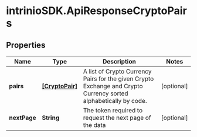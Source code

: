 # intrinioSDK.ApiResponseCryptoPairs

## Properties
Name | Type | Description | Notes
------------ | ------------- | ------------- | -------------
**pairs** | [**[CryptoPair]**](CryptoPair.md) | A list of Crypto Currency Pairs for the given Crypto Exchange and Crypto Currency sorted alphabetically by code. | [optional] 
**nextPage** | **String** | The token required to request the next page of the data | [optional] 


